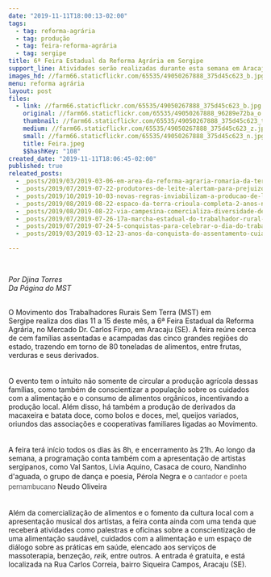 ```yaml
---
date: "2019-11-11T18:00:13-02:00"
tags:
  - tag: reforma-agrária
  - tag: produção
  - tag: feira-reforma-agrária
  - tag: sergipe
title: 6ª Feira Estadual da Reforma Agrária em Sergipe
support_line: Atividades serão realizadas durante esta semana em Aracaju
images_hd: //farm66.staticflickr.com/65535/49050267888_375d45c623_b.jpg
menu: reforma agrária
layout: post
files:
  - link: //farm66.staticflickr.com/65535/49050267888_375d45c623_b.jpg
    original: //farm66.staticflickr.com/65535/49050267888_96289e72ba_o.jpg
    thumbnail: //farm66.staticflickr.com/65535/49050267888_375d45c623_t.jpg
    medium: //farm66.staticflickr.com/65535/49050267888_375d45c623_z.jpg
    small: //farm66.staticflickr.com/65535/49050267888_375d45c623_n.jpg
    title: Feira.jpeg
    $$hashKey: "108"
created_date: "2019-11-11T18:06:45-02:00"
published: true
releated_posts:
  - _posts/2019/03/2019-03-06-em-area-da-reforma-agraria-romaria-da-terra-evidencia-a-alimentacao-saudavel.md
  - _posts/2019/07/2019-07-22-produtores-de-leite-alertam-para-prejuizos-com-normativas-do-governo.md
  - _posts/2019/10/2019-10-03-novas-regras-inviabilizam-a-producao-de-leite-no-pais.md
  - _posts/2019/08/2019-08-22-espaco-da-terra-crioula-completa-2-anos-no-centro-do-rio-de-janeiro.md
  - _posts/2019/08/2019-08-22-via-campesina-comercializa-diversidade-de-alimentos-na-42a-expointer.md
  - _posts/2019/07/2019-07-26-17a-marcha-estadual-do-trabalhador-rural-na-luta-pela-reforma-agraria.md
  - _posts/2019/07/2019-07-24-5-conquistas-para-celebrar-o-dia-do-trabalhador-rural.md
  - _posts/2019/03/2019-03-12-23-anos-da-conquista-do-assentamento-cuiaba-em-caninde-do-sao-francisco.md

---
```

<p>&nbsp;</p>

<p><em>Por Djina Torres<br />
Da P&aacute;gina do MST</em></p>

<div><br />
O Movimento dos Trabalhadores Rurais Sem Terra (MST) em Sergipe&nbsp;realiza dos dias 11 a 15 deste m&ecirc;s, a 6&ordf; Feira Estadual da Reforma Agr&aacute;ria, no Mercado Dr. Carlos Firpo, em Aracaju (SE). A feira re&uacute;ne cerca de cem fam&iacute;lias assentadas e acampadas das cinco grandes regi&otilde;es do estado, trazendo em torno de 80 toneladas de alimentos, entre frutas, verduras e seus derivados.<br />
<br />
<br />
O evento tem o intuito n&atilde;o somente de circular a produ&ccedil;&atilde;o agr&iacute;cola dessas fam&iacute;lias, como tamb&eacute;m de conscientizar a popula&ccedil;&atilde;o sobre os cuidados com a alimenta&ccedil;&atilde;o e o consumo de alimentos org&acirc;nicos, incentivando a produ&ccedil;&atilde;o local. Al&eacute;m disso, h&aacute; tamb&eacute;m a produ&ccedil;&atilde;o de derivados da macaxeira e batata doce, como bolos e doces, mel, queijos variados, oriundos das associa&ccedil;&otilde;es e cooperativas familiares ligadas ao Movimento.<br />
<br />
<br />
A feira ter&aacute; in&iacute;cio todos os dias &agrave;s 8h, e encerramento &agrave;s 21h. Ao longo da semana, a programa&ccedil;&atilde;o conta tamb&eacute;m com a apresenta&ccedil;&atilde;o de artistas sergipanos, como Val Santos, L&iacute;via Aquino, Casaca de couro, Nandinho d&#39;aguada,&nbsp;o grupo de dan&ccedil;a e poesia, P&eacute;rola Negra e o<span style="color: rgb(82, 82, 82); font-family: &quot;helvetica neue&quot;, helvetica, arial, sans-serif;">&nbsp;cantador e poeta pernambucano</span>&nbsp;Neudo Oliveira<br />
<br />
<br />
Al&eacute;m da comercializa&ccedil;&atilde;o de alimentos e o fomento da cultura local com a apresenta&ccedil;&atilde;o musical dos artistas, a feira conta ainda com uma tenda que receber&aacute; atividades como palestras e oficinas sobre a conscientiza&ccedil;&atilde;o de uma alimenta&ccedil;&atilde;o saud&aacute;vel, cuidados com a alimenta&ccedil;&atilde;o e um espa&ccedil;o de di&aacute;logo sobre as pr&aacute;ticas em sa&uacute;de, elencado aos servi&ccedil;os de massoterapia, benze&ccedil;&atilde;o, <em>reik</em>, entre outros. A entrada &eacute; gratuita, e est&aacute; localizada na&nbsp;Rua Carlos Correia, bairro Siqueira Campos, Aracaju&nbsp;(SE).</div>

<p>&nbsp;</p>
